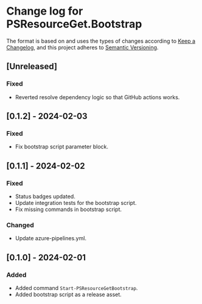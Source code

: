# Change log for PSResourceGet.Bootstrap

The format is based on and uses the types of changes according to [Keep a Changelog](https://keepachangelog.com/en/1.0.0/),
and this project adheres to [Semantic Versioning](https://semver.org/spec/v2.0.0.html).

## [Unreleased]

### Fixed

- Reverted resolve dependency logic so that GitHub actions works.

## [0.1.2] - 2024-02-03

### Fixed

- Fix bootstrap script parameter block.

## [0.1.1] - 2024-02-02

### Fixed

- Status badges updated.
- Update integration tests for the bootstrap script.
- Fix missing commands in bootstrap script.

### Changed

- Update azure-pipelines.yml.

## [0.1.0] - 2024-02-01

### Added

- Added command `Start-PSResourceGetBootstrap`.
- Added bootstrap script as a release asset.
